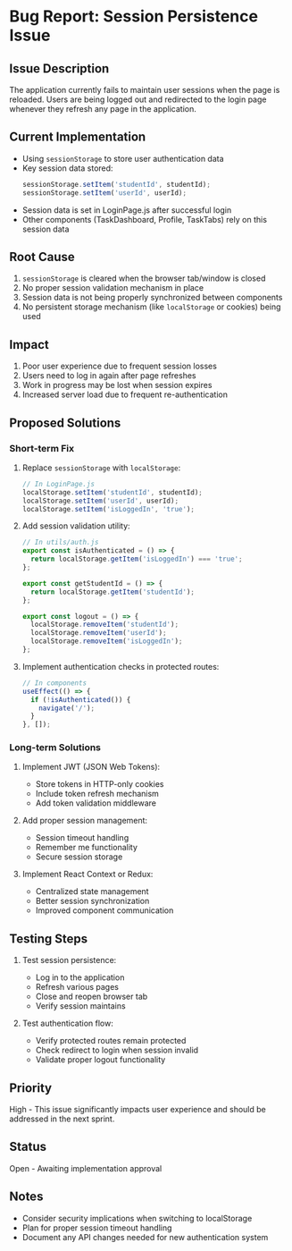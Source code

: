 # Bug Report: Session Persistence Issue

## Issue Description
The application currently fails to maintain user sessions when the page is reloaded. Users are being logged out and redirected to the login page whenever they refresh any page in the application.

## Current Implementation
- Using `sessionStorage` to store user authentication data
- Key session data stored:
  ```javascript
  sessionStorage.setItem('studentId', studentId);
  sessionStorage.setItem('userId', userId);
  ```
- Session data is set in LoginPage.js after successful login
- Other components (TaskDashboard, Profile, TaskTabs) rely on this session data

## Root Cause
1. `sessionStorage` is cleared when the browser tab/window is closed
2. No proper session validation mechanism in place
3. Session data is not being properly synchronized between components
4. No persistent storage mechanism (like `localStorage` or cookies) being used

## Impact
1. Poor user experience due to frequent session losses
2. Users need to log in again after page refreshes
3. Work in progress may be lost when session expires
4. Increased server load due to frequent re-authentication

## Proposed Solutions

### Short-term Fix
1. Replace `sessionStorage` with `localStorage`:
   ```javascript
   // In LoginPage.js
   localStorage.setItem('studentId', studentId);
   localStorage.setItem('userId', userId);
   localStorage.setItem('isLoggedIn', 'true');
   ```

2. Add session validation utility:
   ```javascript
   // In utils/auth.js
   export const isAuthenticated = () => {
     return localStorage.getItem('isLoggedIn') === 'true';
   };

   export const getStudentId = () => {
     return localStorage.getItem('studentId');
   };

   export const logout = () => {
     localStorage.removeItem('studentId');
     localStorage.removeItem('userId');
     localStorage.removeItem('isLoggedIn');
   };
   ```

3. Implement authentication checks in protected routes:
   ```javascript
   // In components
   useEffect(() => {
     if (!isAuthenticated()) {
       navigate('/');
     }
   }, []);
   ```

### Long-term Solutions
1. Implement JWT (JSON Web Tokens):
   - Store tokens in HTTP-only cookies
   - Include token refresh mechanism
   - Add token validation middleware

2. Add proper session management:
   - Session timeout handling
   - Remember me functionality
   - Secure session storage

3. Implement React Context or Redux:
   - Centralized state management
   - Better session synchronization
   - Improved component communication

## Testing Steps
1. Test session persistence:
   - Log in to the application
   - Refresh various pages
   - Close and reopen browser tab
   - Verify session maintains

2. Test authentication flow:
   - Verify protected routes remain protected
   - Check redirect to login when session invalid
   - Validate proper logout functionality

## Priority
High - This issue significantly impacts user experience and should be addressed in the next sprint.

## Status
Open - Awaiting implementation approval

## Notes
- Consider security implications when switching to localStorage
- Plan for proper session timeout handling
- Document any API changes needed for new authentication system

